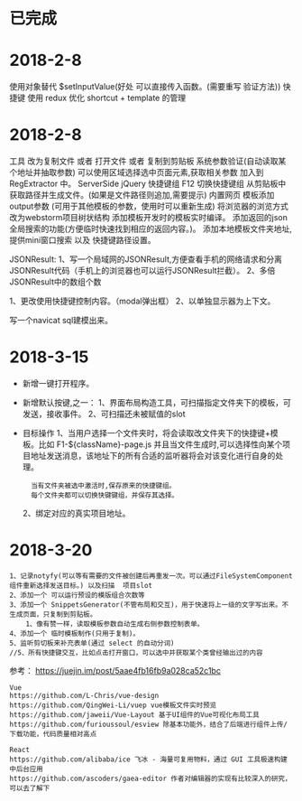 # 已完成
# 2018-2-8
使用对象替代 $setInputValue(好处 可以直接传入函数。(需要重写 验证方法))
快捷键
使用 redux 优化 shortcut + template 的管理

# 2018-2-8
工具   改为复制文件  或者 打开文件 或者 复制到剪贴板
系统参数验证(自动读取某个地址并抽取参数)
    可以使用区域选择选中页面元素,获取相关参数 加入到 RegExtractor 中。
    ServerSide jQuery
快捷键组 F12 切换快捷键组
从剪贴板中获取路径并生成文件。(如果是文件路径则追加,需要提示)
内置网页
模板添加output参数 (可用于其他模板的参数，使用时可以重新生成)
将浏览器的浏览方式改为webstorm项目树状结构
添加模板开发时的模板实时编译。
添加返回的json全局搜索的功能(方便临时快速找到相应的返回内容。)。
添加本地模板文件夹地址,提供mini窗口搜索 以及 快捷键路径设置。

JSONResult:
    1、写一个局域网的JSONResult,方便查看手机的网络请求和分离JSONResult代码（手机上的浏览器也可以运行JSONResult拦截）。
    2、多倍JSONResult中的数组个数

1、更改使用快捷键控制内容。（modal弹出框）
2、以单独显示器为上下文。



写一个navicat sql建模出来。

# 2018-3-15
- 新增一键打开程序。
- 新增默认按键,之一：
    1、界面布局构造工具，可扫描指定文件夹下的模板，可发送，接收事件。
    2、可扫描还未被赋值的slot

- 目标操作
    1、当用户选择一个文件夹时，将会读取改文件夹下的快捷键+模板。比如
        F1-${className}-page.js
        并且当文件生成时,可以选择性向某个项目地址发送消息，该地址下的所有合适的监听器将会对该变化进行自身的处理。

        当有文件夹被选中激活时,保存原来的快捷键组。
        每个文件夹都可以切换快键键组，并保存其选择。

    2、绑定对应的真实项目地址。


# 2018-3-20
    1、记录notyfy(可以等有需要的文件被创建后再重发一次。可以通过FileSystemComponent组件重新选择发送目标。) 以及扫描  项目slot
    2、添加一个 可以运行预设的模版组合次数等
    3、添加一个 SnippetsGenerator(不管布局和交互)，用于快速将上一级的文字写出来。不生成页面，只复制到剪贴板。
        1、像有赞一样，读取模板参数自动生成右侧参数控制表单。
    4、添加一个 临时模板制作(只用于复制)。
    5、监听剪切板来补充表单(通过 select 的自动分词)
    //5、所有快捷键交互，比如点击打开窗口，可以选中并获取某个类曾经输出过的内容



参考：
    https://juejin.im/post/5aae4fb16fb9a028ca52c1bc

    Vue
    https://github.com/L-Chris/vue-design
    https://github.com/QingWei-Li/vuep vue模板文件实时预览
    https://github.com/jaweii/Vue-Layout 基于UI组件的Vue可视化布局工具
    https://github.com/furioussoul/esview 除基本功能外，结合了后端进行组件上传/下载功能，代码质量相对高点

    React
    https://github.com/alibaba/ice 飞冰 - 海量可复用物料，通过 GUI 工具极速构建中后台应用
    https://github.com/ascoders/gaea-editor 作者对编辑器的实现有比较深入的研究，可以去了解下
